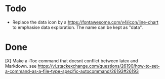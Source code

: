 

# Todo

- Replace the data icon by a https://fontawesome.com/v4/icon/line-chart to
  emphasise data exploration. The name can be kept as "data".


# Done 

[X] Make a :Toc command that doesnt conflict between latex and Markdown.
    see https://vi.stackexchange.com/questions/26190/how-to-set-a-command-as-a-file-type-specific-autocommand/26193#26193


